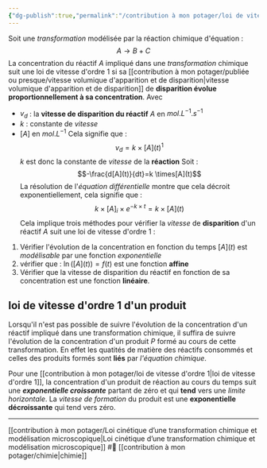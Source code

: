 ```yaml
---
{"dg-publish":true,"permalink":"/contribution à mon potager/loi de vitesse d'ordre 1/"}
---
```


Soit une *transformation* modélisée par la réaction chimique d'équation : $$A \to B+C$$La concentration du réactif $A$ impliqué dans une *transformation* chimique suit une loi de vitesse d'ordre 1 si sa [[contribution à mon potager/publiée ou presque/vitesse volumique d'apparition et de disparition\|vitesse volumique d'apparition et de disparition]] de **disparition évolue proportionnellement à sa concentration**. Avec 
- $v_{d}$ : la **vitesse de disparition du réactif** $A$ en $mol.L^{-1}.s ^{-1}$
- $k$ : constante de *vitesse*
- $[A] \text{ en } mol.L^{-1}$
Cela signifie que :
$$v_{d}=k \times [A](t)^{1}$$ $k$ est donc la constante de *vitesse* de la **réaction**
Soit : $$-\frac{d[A](t)}{dt}=k \times[A](t)$$
La résolution de l'*équation différentielle* montre que cela décroit exponentiellement, cela signifie que : $$k \times [A]_{i} \times e^{-k \times t}=k \times [A](t)$$
Cela implique trois méthodes pour vérifier la *vitesse* de **disparition** d'un réactif $A$ suit une loi de vitesse d'ordre 1 :
1. Vérifier l'évolution de la concentration en fonction du temps $[A](t)$ est *modélisable* par une fonction *exponentielle*
2. vérifier que : $\ln([A](t))=f(t)$ est une fonction **affine**
3. Vérifier que la vitesse de disparition du réactif en fonction de sa concentration est une fonction **linéaire**.
## loi de vitesse d'ordre 1 d'un produit
Lorsqu'il n'est pas possible de suivre l'évolution de la concentration d'un réactif impliqué dans une transformation chimique, il suffira de suivre l'évolution de la concentration d'un produit $P$ formé au cours de cette transformation. En effet les quatités de matière des réactifs consommés et celles des produits formés sont **liés** par *l'équation chimique*.

Pour une [[contribution à mon potager/loi de vitesse d'ordre 1\|loi de vitesse d'ordre 1]], la concentration d'un produit de réaction au cours du temps suit une ***exponentielle croissante*** partant de zéro et qui **tend** vers une *limite horizontale*. La *vitesse de formation* du produit est une **exponentielle décroissante** qui tend vers zéro.

---
[[contribution à mon potager/Loi cinétique d’une transformation chimique et modélisation microscopique\|Loi cinétique d’une transformation chimique et modélisation microscopique]] #🌲 [[contribution à mon potager/chimie\|chimie]]